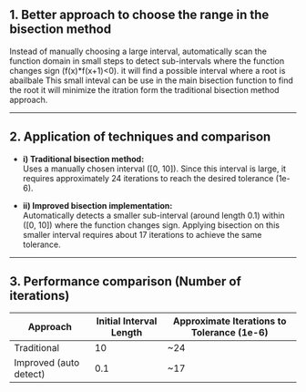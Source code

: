 ## 1. Better approach to choose the range in the bisection method

Instead of manually choosing a large interval, automatically scan the function domain in small steps to detect sub-intervals where the function changes sign  \(f(x)*f(x+1)<0). it will find a possible interval where a root is abailbale 
This small inteval can be use in the main bisection function to find the root it will minimize the itration form the traditional bisection method approach.

---

## 2. Application of techniques and comparison

- **i) Traditional bisection method:**  
  Uses a manually chosen interval \([0, 10]\). Since this interval is large, it requires approximately 24 iterations to reach the desired tolerance (1e-6).

- **ii) Improved bisection implementation:**  
  Automatically detects a smaller sub-interval (around length 0.1) within \([0, 10]\) where the function changes sign. Applying bisection on this smaller interval requires about 17 iterations to achieve the same tolerance.

---

## 3. Performance comparison (Number of iterations)

| Approach              | Initial Interval Length | Approximate Iterations to Tolerance (1e-6) |
|-----------------------|-------------------------|---------------------------------------------|
| Traditional           | 10                      | ~24                                         |
| Improved (auto detect)| 0.1                     | ~17      